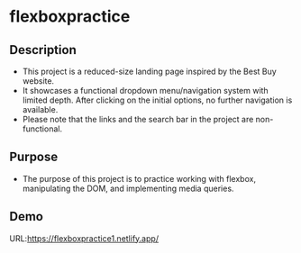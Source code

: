 # flexboxpractice

## Description

- This project is a reduced-size landing page inspired by the Best Buy website.
- It showcases a functional dropdown menu/navigation system with limited depth. After clicking on the initial options, no further navigation is available.
- Please note that the links and the search bar in the project are non-functional.

## Purpose

- The purpose of this project is to practice working with flexbox, manipulating the DOM, and implementing media queries.

## Demo

URL:https://flexboxpractice1.netlify.app/
